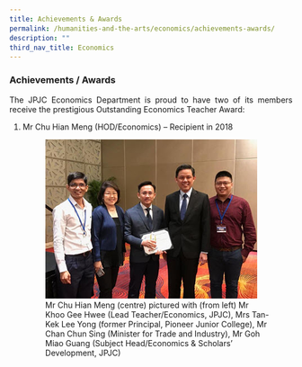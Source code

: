 ```yaml
---
title: Achievements & Awards
permalink: /humanities-and-the-arts/economics/achievements-awards/
description: ""
third_nav_title: Economics
---
```


<h3><strong>Achievements / Awards</strong></h3>
<p align= justify>
The JPJC Economics Department is proud to have two of its members receive the prestigious Outstanding Economics Teacher Award:
</p>
<ol>
	<li>Mr Chu Hian Meng (HOD/Economics) – Recipient in 2018</li>
<figure>
<img src="/images/JPJC%20Experience/Curriculum/Humanities%20and%20the%20Arts/Economics/Achievements%20&%20Awards/pic1.jpg">
<figcaption>Mr Chu Hian Meng (centre) pictured with (from left) Mr Khoo Gee Hwee (Lead Teacher/Economics, JPJC), Mrs Tan-Kek Lee Yong (former Principal, Pioneer Junior College), Mr Chan Chun Sing (Minister for Trade and Industry), Mr Goh Miao Guang (Subject Head/Economics & Scholars’ Development, JPJC)</figcaption></figure></ol>